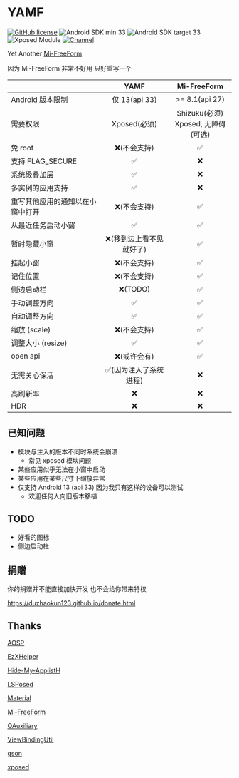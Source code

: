 # YAMF

[![GitHub license](https://img.shields.io/github/license/duzhaokun123/YAMF?style=flat-square)](https://github.com/duzhaokun123/YAFM/blob/main/LICENSE)
![Android SDK min 33](https://img.shields.io/badge/Android%20SDK-%3E%3D%2033-brightgreen?style=flat-square&logo=android)
![Android SDK target 33](https://img.shields.io/badge/Android%20SDK-target%2033-brightgreen?style=flat-square&logo=android)
![Xposed Module](https://img.shields.io/badge/Xposed-Module-blue?style=flat-square)
[![Channel](https://img.shields.io/badge/Follow-Telegram-blue.svg?logo=telegram&style=flat-square)](https://t.me/YAMF_channel)

Yet Another [Mi-FreeForm](https://github.com/sunshine0523/Mi-FreeForm)

因为 Mi-FreeForm 非常不好用 只好重写一个

|                  |     YAMF      |           Mi-FreeForm            |
|------------------|:-------------:|:--------------------------------:|
| Android 版本限制     | 仅 13(api 33)  |          >= 8.1(api 27)          |
| 需要权限             |  Xposed(必须)   | Shizuku(必须) <br/>Xposed, 无障碍(可选) |
| 免 root           |    ❌(不会支持)    |                ✅                 |
| 支持 FLAG_SECURE   |       ✅       |                ❌                 |
| 系统级叠加层           |       ✅       |                ❌                 |
| 多实例的应用支持         |       ✅       |                ❌                 |
| 重写其他应用的通知以在小窗中打开 |    ❌(不会支持)    |                ✅                 |
| 从最近任务启动小窗        |       ✅       |                ✅                 |
| 暂时隐藏小窗           | ❌(移到边上看不见就好了) |                ✅                 |
| 挂起小窗             |    ❌(不会支持)    |                ✅                 |
| 记住位置             |    ❌(不会支持)    |                ✅                 |
| 侧边启动栏            |    ❌(TODO)    |                ✅                 |
| 手动调整方向           |       ✅       |                ✅                 |
| 自动调整方向           |       ✅       |                ✅                 |
| 缩放 (scale)       |    ❌(不会支持)    |                ✅                 |
| 调整大小 (resize)    |       ✅       |                ✅                 |            
| open api         |    ❌(或许会有)    |                ✅                 |
| 无需关心保活           | ✅(因为注入了系统进程)  |                ❌                 |
| 高刷新率             |       ❌       |                ❌                 |
| HDR              |       ❌       |                ❌                 |

## 已知问题

- 模块与注入的版本不同时系统会崩溃
    - 常见 xposed 模块问题
- 某些应用似乎无法在小窗中启动
- 某些应用在某些尺寸下缩放异常
- 仅支持 Android 13 (api 33) 因为我只有这样的设备可以测试
    - 欢迎任何人向旧版本移植

## TODO

- 好看的图标
- 侧边启动栏

## 捐赠

你的捐赠并不能直接加快开发 也不会给你带来特权

https://duzhaokun123.github.io/donate.html

## Thanks

[AOSP](https://source.android.com/)

[EzXHelper](https://github.com/KyuubiRan/EzXHelper)

[Hide-My-ApplistH](https://github.com/Dr-TSNG/Hide-My-Applist)

[LSPosed](https://github.com/LSPosed/LSPosed)

[Material](https://material.io/)

[Mi-FreeForm](https://github.com/sunshine0523/Mi-FreeForm)

[QAuxiliary](https://github.com/cinit/QAuxiliary)

[ViewBindingUtil](https://github.com/matsudamper/ViewBindingUtil)

[gson](https://github.com/google/gson)

[xposed](https://forum.xda-developers.com/xposed)


